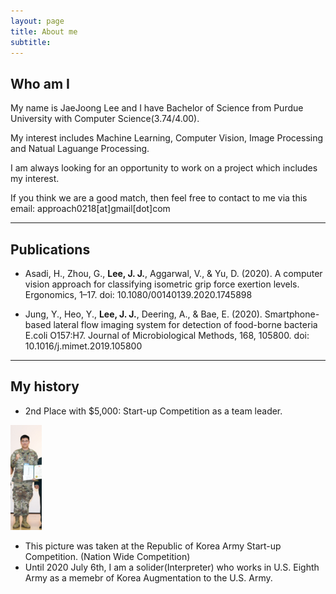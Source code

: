 ```yaml
---
layout: page
title: About me
subtitle: 
---
```


## Who am I
My name is JaeJoong Lee and I have Bachelor of Science from Purdue University with Computer Science(3.74/4.00).

My interest includes Machine Learning, Computer Vision, Image Processing and Natual Laguange Processing.

I am always looking for an opportunity to work on a project which includes my interest.

If you think we are a good match, then feel free to contact to me via this email:
approach0218[at]gmail[dot]com

---
## Publications
- Asadi, H., Zhou, G., **Lee, J. J.**, Aggarwal, V., & Yu, D. (2020). A computer vision approach for classifying isometric grip force exertion levels. Ergonomics, 1–17. doi: 10.1080/00140139.2020.1745898

- Jung, Y., Heo, Y., **Lee, J. J.**, Deering, A., & Bae, E. (2020). Smartphone-based lateral flow imaging system for detection of food-borne bacteria E.coli O157:H7. Journal of Microbiological Methods, 168, 105800. doi: 10.1016/j.mimet.2019.105800

---

## My history

 - 2nd Place with $5,000: Start-up Competition as a team leader. 
<div>
 <img src="/img/me.PNG" float="left" width="10%" height="10%" title="Me" alt="Me"/>
 </div>

 - This picture was taken at the Republic of Korea Army Start-up Competition. (Nation Wide Competition) 
 - Until 2020 July 6th, I am a solider(Interpreter) who works in U.S. Eighth Army as a memebr of Korea Augmentation to the U.S. Army.





